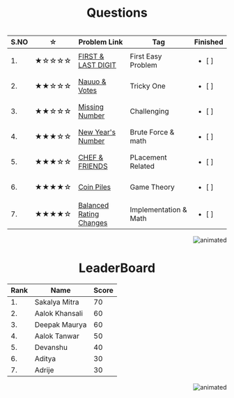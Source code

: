 <table>
<tr align="left">  
<h1 align = "center">Questions</h1>

| S.NO | ☆   | Problem Link   | Tag    | Finished    |
|--------| --- | ----------------------------- | ------------------------- | ------------------------- |
| 1. | ★☆☆☆☆ | [FIRST & LAST DIGIT](https://www.codechef.com/problems/FLOW004)              |First Easy Problem| <ul> <li> [ ] </li> </ul> |
|  2.| ★★☆☆☆ | [Nauuo & Votes](https://codeforces.com/contest/1173/problem/A)               |Tricky One| <ul> <li> [ ] </li> </ul> |
|  3.| ★★☆☆☆ | [Missing Number](https://cses.fi/problemset/task/1083)                       |Challenging| <ul> <li> [ ] </li> </ul> |
|  4.| ★★★☆☆ | [New Year's Number](https://codeforces.com/contest/1475/problem/B)           |Brute Force & math| <ul> <li> [ ] </li> </ul> |
|  5.| ★★★☆☆ | [CHEF & FRIENDS](https://www.codechef.com/problems/FRUITS)                   |PLacement Related| <ul> <li> [ ] </li> </ul> |
|  6.| ★★★★☆ | [Coin Piles](https://cses.fi/problemset/task/1754)                           |Game Theory| <ul> <li> [ ] </li> </ul> |
|  7.| ★★★★☆ | [Balanced Rating Changes](https://codeforces.com/problemset/problem/1237/A)  |Implementation &  Math| <ul> <li> [ ] </li> </ul> |

</tr>
<p align="right">
  <img src="https://media.giphy.com/media/3o7btZ1Gm7ZL25pLMs/giphy.gif" alt="animated" />
</p> 
<tb align="right">
<h1 align = "center">LeaderBoard</h1>

| Rank |   Name   | Score|
|------| -------- | ---- |
|  1.  |  Sakalya Mitra | 70     |
|  2.  |  Aalok Khansali |  60    |
|  3.  |   Deepak Maurya |  60    |
|  4.  |  Aalok Tanwar | 50     |
|  5.  | Devanshu   |  40    |
|  6.  | Aditya  |   30   |
|  7.  | Adrije |     30 |

</tr>
<table>
  <p align="right">
  <img src="https://media.giphy.com/media/3o7btZ1Gm7ZL25pLMs/giphy.gif" alt="animated" />





